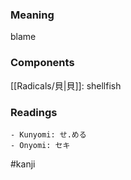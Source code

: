 ### Meaning

blame

### Components

[[Radicals/貝|貝]]: shellfish

### Readings

```
- Kunyomi: せ.める
- Onyomi: セキ
```

#kanji